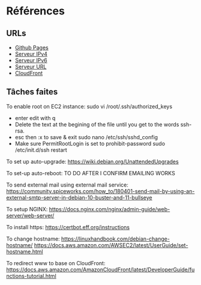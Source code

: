 # Références

## URLs
- [Github Pages](https://plgagne.github.io/Game-Boy-Essentials/)
- [Serveur IPv4](http://54.204.100.238)
- [Serveur IPv6](http://2600:1f10:4ec1:a200:833c:772f:ed3b:9a67)
- [Serveur URL](http://ec2-54-204-100-238.compute-1.amazonaws.com)
- [CloudFront](https://d22xncr9jc5j2j.cloudfront.net)

## Tâches faites
To enable root on EC2 instance:
sudo vi /root/.ssh/authorized_keys
  - enter edit with q
  - Delete the text at the begining of the file until you get to the words ssh-rsa.
  - esc then :x to save & exit
sudo nano /etc/ssh/sshd_config
  - Make sure PermitRootLogin is set to prohibit-password
sudo /etc/init.d/ssh restart

To set up auto-upgrade:
https://wiki.debian.org/UnattendedUpgrades

To set-up auto-reboot:
TO DO AFTER I CONFIRM EMAILING WORKS

To send external mail using external mail service:
https://community.spiceworks.com/how_to/180401-send-mail-by-using-an-external-smtp-server-in-debian-10-buster-and-11-bullseye

To setup NGINX:
https://docs.nginx.com/nginx/admin-guide/web-server/web-server/

To install https:
https://certbot.eff.org/instructions

To change hostname:
https://linuxhandbook.com/debian-change-hostname/
https://docs.aws.amazon.com/AWSEC2/latest/UserGuide/set-hostname.html

To redirect www to base on CloudFront:
https://docs.aws.amazon.com/AmazonCloudFront/latest/DeveloperGuide/functions-tutorial.html